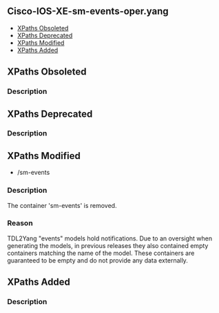## Cisco-IOS-XE-sm-events-oper.yang


- [XPaths Obsoleted](#xpaths-obsoleted)
- [XPaths Deprecated](#xpaths-deprecated)
- [XPaths Modified](#xpaths-modified)
- [XPaths Added](#xpaths-added)

## XPaths Obsoleted

### Description

## XPaths Deprecated

### Description

## XPaths Modified

- /sm-events

### Description

The container 'sm-events' is removed.

### Reason

TDL2Yang "events" models hold notifications. Due to an oversight when generating the models, in previous releases they also contained empty containers matching the name of the model. These containers are guaranteed to be empty and do not provide any data externally.

## XPaths Added

### Description
